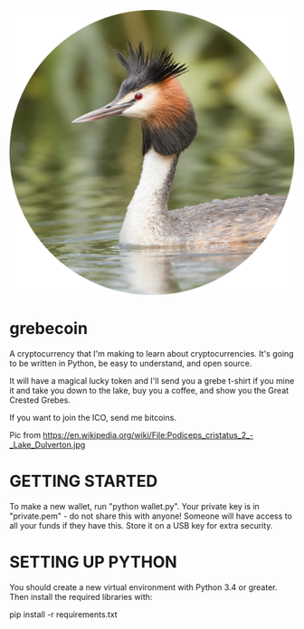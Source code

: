 ![Logo](https://github.com/jhud/grebecoin/blob/master/grebecoin_logo.png)

# grebecoin
A cryptocurrency that I'm making to learn about cryptocurrencies. It's going to be written in Python, be easy to understand, and open source.

It will have a magical lucky token and I'll send you a grebe t-shirt if you mine it and take you down to the lake, buy you a coffee, and show you the Great Crested Grebes.

If you want to join the ICO, send me bitcoins.

Pic from https://en.wikipedia.org/wiki/File:Podiceps_cristatus_2_-_Lake_Dulverton.jpg

# GETTING STARTED
To make a new wallet, run "python wallet.py". Your private key is in "private.pem" - do not share this with anyone! Someone will have access to all your funds if they have this. Store it on a USB key for extra security.

# SETTING UP PYTHON
You should create a new virtual environment with Python 3.4 or greater. Then install the required libraries with:

pip install -r requirements.txt 
